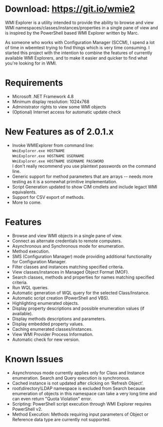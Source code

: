 # Download: https://git.io/wmie2


WMI Explorer is a utility intended to provide the ability to browse and view WMI namespaces/classes/instances/properties in a single pane of view and is inspired by the PowerShell based WMI Explorer written by Marc.

As someone who works with Configuration Manager (SCCM), I spend a lot of time in wbemtest trying to find things which is very time consuming. I started this project with the intention to combine the features of currently available WMI Explorers, and to make it easier and quicker to find what you're looking for in WMI.

# Requirements

* Microsoft .NET Framework 4.8
* Minimum display resolution: 1024x768
* Administrator rights to view some WMI objects
* (Optional) Internet access for automatic update check

# New Features as of 2.0.1.x
* Invoke WMIExplorer from command line:  
`WmiExplorer.exe HOSTNAME`  
`WmiExplorer.exe HOSTNAME USERNAME`  
`WmiExplorer.exe HOSTNAME USERNAME PASSWORD`   
I don't really recommend you use plaintext passwords on the command line.
* Generic support for method parameters that are arrays -- needs more testing as it is a somewhat primitive implementation.
* Script Generation updated to show CIM cmdlets and include legact WMI equivalents.
* Support for CSV export of methods.
* More to come.
# Features
* Browse and view WMI objects in a single pane of view.
* Connect as alternate credentials to remote computers.
* Asynchronous and Synchronous mode for enumeration.
* Method execution.
* SMS (Configuration Manager) mode providing additional functionality for Configuration Manager.
* Filter classes and instances matching specified criteria.
* View classes/instances in Managed Object Format (MOF).
* Search classes, methods and properties for names matching specified criteria.
* Run WQL queries.
* Automatic generation of WQL query for the selected Class/Instance.
* Automatic script creation (PowerShell and VBS).
* Highlighting enumerated objects.
* Display property descriptions and possible enumeration values (if available).
* Display methods descriptions and parameters.
* Display embedded property values.
* Caching enumerated classes/instances.
* View WMI Provider Process Information.
* Automatic check for new version.

# Known Issues

* Asynchronous mode currently applies only for Class and Instance enumeration. Search and Query execution is synchronous.
* Cached instance is not updated after clicking on ‘Refresh Object’.
* root\directory\LDAP namespace is excluded from Search because enumeration of objects in this namespace can take a very long time and can even return "Quota Violation" error.
* Scripting: PowerShell script execution through WMI Explorer requires PowerShell v2.
* Method Execution: Methods requiring input parameters of Object or Reference data type are currently not supported.
